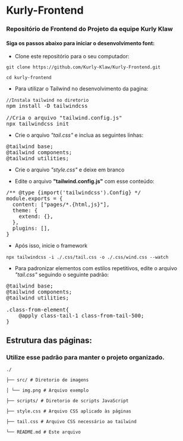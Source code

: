 # Kurly-Frontend

### Repositório de Frontend do Projeto da equipe Kurly Klaw


#### Siga os passos abaixo para iniciar o desenvolvimento font:

- Clone este repositório para o seu computador:

<pre>
<code>git clone https://github.com/Kurly-Klaw/Kurly-Frontend.git

cd kurly-frontend</code>
</pre>

 - Para utilizar o Tailwind no desenvolvimento da pagina:

<pre>
<code>//Instala tailwind no diretorio</code>    
npm install -D tailwindcss 

//Cria o arquivo "tailwind.config.js"
npx tailwindcss init 
</pre>

- Crie o arquivo *"tail.css"* e inclua as seguintes linhas:
<pre>@tailwind base;
@tailwind components;
@tailwind utilities;</pre>

- Crie o arquivo *"style.css"* e deixe em branco

- Edite o arquivo **"tailwind.config.js"** com esse conteúdo:

<pre>
/** @type {import('tailwindcss').Config} */
module.exports = {
  content: ["pages/*.{html,js}"],
  theme: {
    extend: {},
  },
  plugins: [],
}
</pre>
- Após isso, inicie o framework
<pre><code>npx tailwindcss -i ./.css/tail.css -o ./.css/wind.css --watch</code> 
</pre>


- Para padronizar elementos com estilos repetitivos, edite o arquivo *"tail.css"* seguindo o seguinte padrão:


<pre>
@tailwind base;
@tailwind components;
@tailwind utilities;

.class-from-element{
    @apply class-tail-1 class-from-tail-500;
}
</pre>


 ## Estrutura das páginas:

### Utilize esse padrão para manter o projeto organizado.
 <pre><code>./

├── src/ # Diretorio de imagens

│ └── img.png # Arquivo exemplo

├── scripts/ # Diretorio de scripts JavaScript

├── style.css # Arquivo CSS aplicado às páginas

├── tail.css # Arquivo CSS necessário ao tailwind

└── README.md # Este arquivo

</code></pre>
